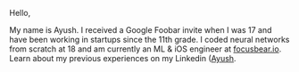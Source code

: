 Hello,

My name is Ayush. I received a Google Foobar invite when I was 17 and have been working in startups since the 11th grade. I coded neural networks from scratch at 18 and am currently an ML & iOS engineer at [focusbear.io](http://focusbear.io). Learn about my previous experiences on my Linkedin ([Ayush]([https://www.linkedin.com/in/ayush-y-75b379223/]).
